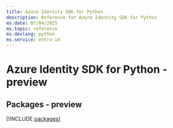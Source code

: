 ```yaml
---
title: Azure Identity SDK for Python
description: Reference for Azure Identity SDK for Python
ms.date: 07/04/2025
ms.topic: reference
ms.devlang: python
ms.service: entra-id
---
```

# Azure Identity SDK for Python - preview
## Packages - preview
[!INCLUDE [packages](identity-index.md)]